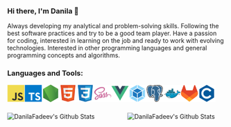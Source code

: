 ### Hi there, I'm Danila 👋

Always developing my analytical and problem-solving skills. Following the best software practices and try to be a good team player. Have a passion for coding, interested in learning on the job and ready to work with evolving technologies. Interested in other programming languages and general programming concepts and algorithms. 

### Languages and Tools:
<img align="left" alt="JavaScript" width="40px" src="https://raw.githubusercontent.com/devicons/devicon/master/icons/javascript/javascript-original.svg" />
<img align="left" alt="TypeScript" width="40px" src="https://raw.githubusercontent.com/devicons/devicon/master/icons/typescript/typescript-original.svg" />
<img align="left" alt="NodeJS" width="40px" src="https://raw.githubusercontent.com/devicons/devicon/master/icons/nodejs/nodejs-original.svg" />

<img align="left" alt="HTML5" width="40px" src="https://raw.githubusercontent.com/devicons/devicon/master/icons/html5/html5-original.svg" />
<img align="left" alt="CSS3" width="40px" src="https://raw.githubusercontent.com/devicons/devicon/master/icons/css3/css3-original.svg" />
<img align="left" alt="SASS" width="40px" src="https://raw.githubusercontent.com/devicons/devicon/master/icons/sass/sass-original.svg" />
<img align="left" alt="VueJs" width="40px" src="https://raw.githubusercontent.com/devicons/devicon/master/icons/vuejs/vuejs-original.svg" />
<img align="left" alt="Webpack" width="40px" src="https://raw.githubusercontent.com/devicons/devicon/master/icons/webpack/webpack-original.svg" />

<img align="left" alt="PostgreSQL" width="40px" src="https://raw.githubusercontent.com/devicons/devicon/master/icons/postgresql/postgresql-original.svg" />
<img align="left" alt="Docker" width="40px" src="https://raw.githubusercontent.com/devicons/devicon/master/icons/docker/docker-original.svg" />
<img align="left" alt="GitLab" width="40px" src="https://raw.githubusercontent.com/devicons/devicon/master/icons/gitlab/gitlab-original.svg" />
<img align="left" alt="C" width="40px" src="https://raw.githubusercontent.com/devicons/devicon/master/icons/c/c-plain.svg" />


<br/><br/><br/>

<img align="left" width="55%" alt="DanilaFadeev's Github Stats" src="https://github-readme-stats.vercel.app/api?username=DanilaFadeev&show_icons=true&hide_border=true" />

<img align="left" width="40%" alt="DanilaFadeev's Github Stats" src="https://github-readme-stats.vercel.app/api/top-langs/?username=anuraghazra&layout=compact" />
